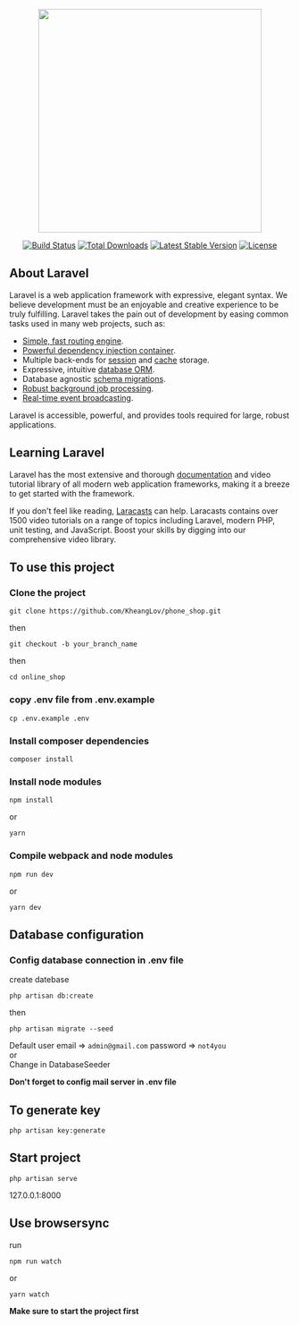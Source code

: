 <p align="center"><img src="https://res.cloudinary.com/dtfbvvkyp/image/upload/v1566331377/laravel-logolockup-cmyk-red.svg" width="400"></p>

<p align="center">
<a href="https://travis-ci.org/laravel/framework"><img src="https://travis-ci.org/laravel/framework.svg" alt="Build Status"></a>
<a href="https://packagist.org/packages/laravel/framework"><img src="https://poser.pugx.org/laravel/framework/d/total.svg" alt="Total Downloads"></a>
<a href="https://packagist.org/packages/laravel/framework"><img src="https://poser.pugx.org/laravel/framework/v/stable.svg" alt="Latest Stable Version"></a>
<a href="https://packagist.org/packages/laravel/framework"><img src="https://poser.pugx.org/laravel/framework/license.svg" alt="License"></a>
</p>

## About Laravel

Laravel is a web application framework with expressive, elegant syntax. We believe development must be an enjoyable and creative experience to be truly fulfilling. Laravel takes the pain out of development by easing common tasks used in many web projects, such as:

- [Simple, fast routing engine](https://laravel.com/docs/routing).
- [Powerful dependency injection container](https://laravel.com/docs/container).
- Multiple back-ends for [session](https://laravel.com/docs/session) and [cache](https://laravel.com/docs/cache) storage.
- Expressive, intuitive [database ORM](https://laravel.com/docs/eloquent).
- Database agnostic [schema migrations](https://laravel.com/docs/migrations).
- [Robust background job processing](https://laravel.com/docs/queues).
- [Real-time event broadcasting](https://laravel.com/docs/broadcasting).

Laravel is accessible, powerful, and provides tools required for large, robust applications.

## Learning Laravel

Laravel has the most extensive and thorough [documentation](https://laravel.com/docs) and video tutorial library of all modern web application frameworks, making it a breeze to get started with the framework.

If you don't feel like reading, [Laracasts](https://laracasts.com) can help. Laracasts contains over 1500 video tutorials on a range of topics including Laravel, modern PHP, unit testing, and JavaScript. Boost your skills by digging into our comprehensive video library.

## To use this project

### Clone the project
```
git clone https://github.com/KheangLov/phone_shop.git
```
then
```
git checkout -b your_branch_name
```
then
```
cd online_shop
```

### copy .env file from .env.example
```
cp .env.example .env
```

### Install composer dependencies
```
composer install
```

### Install node modules
```
npm install
```
or
```
yarn
```

### Compile webpack and node modules
```
npm run dev
```
or
```
yarn dev
```

## Database configuration

### Config database connection in .env file

create datebase
```
php artisan db:create
```
then
```
php artisan migrate --seed
```

Default user email => `admin@gmail.com` password => `not4you`<br />
or<br />
Change in DatabaseSeeder

**Don't forget to config mail server in .env file**

## To generate key

```
php artisan key:generate
```

## Start project

```
php artisan serve
```
127.0.0.1:8000

## Use browsersync

run
```
npm run watch
```
or
```
yarn watch
```
**Make sure to start the project first**
